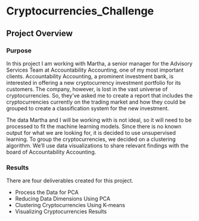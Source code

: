 # Cryptocurrencies_Challenge
## Project Overview
### Purpose
In this project I am working with Martha, a senior manager for the Advisory Services Team at Accountability Accounting, one of my most important clients. Accountability Accounting, a prominent investment bank, is interested in offering a new cryptocurrency investment portfolio for its customers. The company, however, is lost in the vast universe of cryptocurrencies. So, they’ve asked me to create a report that includes the cryptocurrencies currently on the trading market and how they could be grouped to create a classification system for the new investment.

The data Martha and I will be working with is not ideal, so it will need to be processed to fit the machine learning models. Since there is no known output for what we are looking for, it is decided to use unsupervised learning. To group the cryptocurrencies, we decided on a clustering algorithm. We’ll use data visualizations to share relevant findings with the board of Accountability Accounting.
### Results
There are four deliverables created for this project. 
- Process the Data for PCA
- Reducing Data Dimensions Using PCA
- Clustering Cryptocurrencies Using K-means
- Visualizing Cryptocurrencies Results
